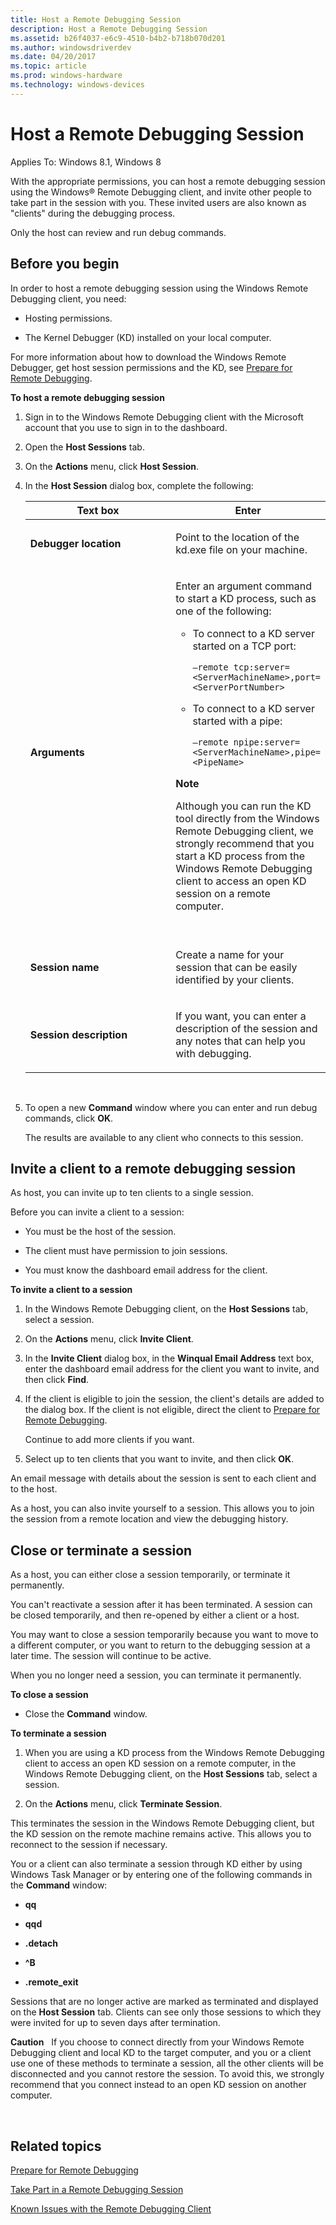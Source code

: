 ```yaml
---
title: Host a Remote Debugging Session
description: Host a Remote Debugging Session
ms.assetid: b26f4037-e6c9-4510-b4b2-b718b070d201
ms.author: windowsdriverdev
ms.date: 04/20/2017
ms.topic: article
ms.prod: windows-hardware
ms.technology: windows-devices
---
```


# Host a Remote Debugging Session


Applies To: Windows 8.1, Windows 8

With the appropriate permissions, you can host a remote debugging session using the Windows® Remote Debugging client, and invite other people to take part in the session with you. These invited users are also known as "clients" during the debugging process.

Only the host can review and run debug commands.

## <span id="Before_you_begin"></span><span id="before_you_begin"></span><span id="BEFORE_YOU_BEGIN"></span>Before you begin


In order to host a remote debugging session using the Windows Remote Debugging client, you need:

-   Hosting permissions.

-   The Kernel Debugger (KD) installed on your local computer.

For more information about how to download the Windows Remote Debugger, get host session permissions and the KD, see [Prepare for Remote Debugging](https://msdn.microsoft.com/library/windows/hardware/br230785.aspx).

**To host a remote debugging session**

1.  Sign in to the Windows Remote Debugging client with the Microsoft account that you use to sign in to the dashboard.

2.  Open the **Host Sessions** tab.

3.  On the **Actions** menu, click **Host Session**.

4.  In the **Host Session** dialog box, complete the following:

    <table>
    <colgroup>
    <col width="50%" />
    <col width="50%" />
    </colgroup>
    <thead>
    <tr class="header">
    <th>Text box</th>
    <th>Enter</th>
    </tr>
    </thead>
    <tbody>
    <tr class="odd">
    <td><p><strong>Debugger location</strong></p></td>
    <td><p>Point to the location of the kd.exe file on your machine.</p></td>
    </tr>
    <tr class="even">
    <td><p><strong>Arguments</strong></p></td>
    <td><p>Enter an argument command to start a KD process, such as one of the following:</p>
    <ul>
    <li><p>To connect to a KD server started on a TCP port:</p>
    <p><code>–remote tcp:server=&lt;ServerMachineName&gt;,port=&lt;ServerPortNumber&gt;</code></p></li>
    <li><p>To connect to a KD server started with a pipe:</p>
    <p><code>–remote npipe:server=&lt;ServerMachineName&gt;,pipe=&lt;PipeName&gt;</code></p></li>
    </ul>
    <div class="alert">
    <strong>Note</strong>  
    <p>Although you can run the KD tool directly from the Windows Remote Debugging client, we strongly recommend that you start a KD process from the Windows Remote Debugging client to access an open KD session on a remote computer.</p>
    </div>
    <div>
     
    </div></td>
    </tr>
    <tr class="odd">
    <td><p><strong>Session name</strong></p></td>
    <td><p>Create a name for your session that can be easily identified by your clients.</p></td>
    </tr>
    <tr class="even">
    <td><p><strong>Session description</strong></p></td>
    <td><p>If you want, you can enter a description of the session and any notes that can help you with debugging.</p></td>
    </tr>
    </tbody>
    </table>

     

5.  To open a new **Command** window where you can enter and run debug commands, click **OK**.

    The results are available to any client who connects to this session.

## <span id="Invite_a_client_to_a_remote_debugging_session"></span><span id="invite_a_client_to_a_remote_debugging_session"></span><span id="INVITE_A_CLIENT_TO_A_REMOTE_DEBUGGING_SESSION"></span>Invite a client to a remote debugging session


As host, you can invite up to ten clients to a single session.

Before you can invite a client to a session:

-   You must be the host of the session.

-   The client must have permission to join sessions.

-   You must know the dashboard email address for the client.

**To invite a client to a session**

1.  In the Windows Remote Debugging client, on the **Host Sessions** tab, select a session.

2.  On the **Actions** menu, click **Invite Client**.

3.  In the **Invite Client** dialog box, in the **Winqual Email Address** text box, enter the dashboard email address for the client you want to invite, and then click **Find**.

4.  If the client is eligible to join the session, the client's details are added to the dialog box. If the client is not eligible, direct the client to [Prepare for Remote Debugging](https://msdn.microsoft.com/library/windows/hardware/br230785.aspx).

    Continue to add more clients if you want.

5.  Select up to ten clients that you want to invite, and then click **OK**.

An email message with details about the session is sent to each client and to the host.

As a host, you can also invite yourself to a session. This allows you to join the session from a remote location and view the debugging history.

## <span id="Close_or_terminate_a_session"></span><span id="close_or_terminate_a_session"></span><span id="CLOSE_OR_TERMINATE_A_SESSION"></span>Close or terminate a session


As a host, you can either close a session temporarily, or terminate it permanently.

You can't reactivate a session after it has been terminated. A session can be closed temporarily, and then re-opened by either a client or a host.

You may want to close a session temporarily because you want to move to a different computer, or you want to return to the debugging session at a later time. The session will continue to be active.

When you no longer need a session, you can terminate it permanently.

**To close a session**

-   Close the **Command** window.

**To terminate a session**

1.  When you are using a KD process from the Windows Remote Debugging client to access an open KD session on a remote computer, in the Windows Remote Debugging client, on the **Host Sessions** tab, select a session.

2.  On the **Actions** menu, click **Terminate Session**.

This terminates the session in the Windows Remote Debugging client, but the KD session on the remote machine remains active. This allows you to reconnect to the session if necessary.

You or a client can also terminate a session through KD either by using Windows Task Manager or by entering one of the following commands in the **Command** window:

-   **qq**

-   **qqd**

-   **.detach**

-   **^B**

-   **.remote\_exit**

Sessions that are no longer active are marked as terminated and displayed on the **Host Session** tab. Clients can see only those sessions to which they were invited for up to seven days after termination.

**Caution**  
If you choose to connect directly from your Windows Remote Debugging client and local KD to the target computer, and you or a client use one of these methods to terminate a session, all the other clients will be disconnected and you cannot restore the session. To avoid this, we strongly recommend that you connect instead to an open KD session on another computer.

 

## <span id="related_topics"></span>Related topics


[Prepare for Remote Debugging](https://msdn.microsoft.com/library/windows/hardware/br230785.aspx)

[Take Part in a Remote Debugging Session](https://msdn.microsoft.com/library/windows/hardware/br230804.aspx)

[Known Issues with the Remote Debugging Client](https://msdn.microsoft.com/library/windows/hardware/br230769.aspx)

 

 






